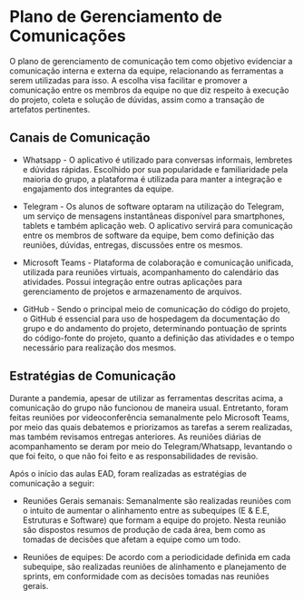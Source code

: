 # Plano de Gerenciamento de Comunicações

O plano de gerenciamento de comunicação tem como objetivo evidenciar a comunicação interna e externa da equipe, relacionando as ferramentas a serem utilizadas para isso. A escolha visa facilitar e promover a comunicação entre os membros da equipe no que diz respeito à execução do projeto, coleta e solução de dúvidas, assim como a transação de artefatos pertinentes.

## Canais de Comunicação
* Whatsapp - O aplicativo é utilizado para conversas informais, lembretes e dúvidas rápidas. Escolhido por sua popularidade e familiaridade pela maioria do grupo, a plataforma é utilizada para manter a integração e engajamento dos integrantes da equipe. 
    
* Telegram - Os alunos de software optaram na utilização do Telegram, um serviço de mensagens instantâneas disponível para smartphones, tablets e também aplicação web. O aplicativo servirá para comunicação entre os membros de software da equipe, bem como definição das reuniões, dúvidas, entregas, discussões entre os mesmos.

* Microsoft Teams - Plataforma de colaboração e comunicação unificada, utilizada para reuniões virtuais, acompanhamento do calendário das atividades. Possui integração entre outras aplicações para gerenciamento de projetos e armazenamento de arquivos. 


* GitHub - Sendo o principal meio de comunicação do código do projeto, o GitHub é essencial para uso de hospedagem da documentação do grupo e do andamento do projeto, determinando pontuação de sprints do código-fonte do projeto, quanto a definição das atividades e o tempo necessário para realização dos mesmos. 

## Estratégias de Comunicação
Durante a pandemia, apesar de utilizar as ferramentas descritas acima, a comunicação do grupo não funcionou de maneira usual. Entretanto, foram feitas reuniões por videoconferência semanalmente pelo Microsoft Teams, por meio das quais debatemos e priorizamos as tarefas a serem realizadas, mas também revisamos entregas anteriores. As reuniões diárias de acompanhamento se deram por meio do Telegram/Whatsapp, levantando o que foi feito, o que não foi feito e as responsabilidades de revisão.

Após o início das aulas EAD, foram realizadas as estratégias de comunicação a seguir:

* Reuniões Gerais semanais: Semanalmente são realizadas reuniões com o intuito de aumentar o alinhamento entre as subequipes (E & E.E, Estruturas e Software) que formam a equipe do projeto. Nesta reunião são dispostos resumos de produção de cada área, bem como as tomadas de decisões que afetam a equipe como um todo.

* Reuniões de equipes: De acordo com a periodicidade definida em cada subequipe, são realizadas reuniões de alinhamento e planejamento de sprints, em conformidade com as decisões tomadas nas reuniões gerais.

